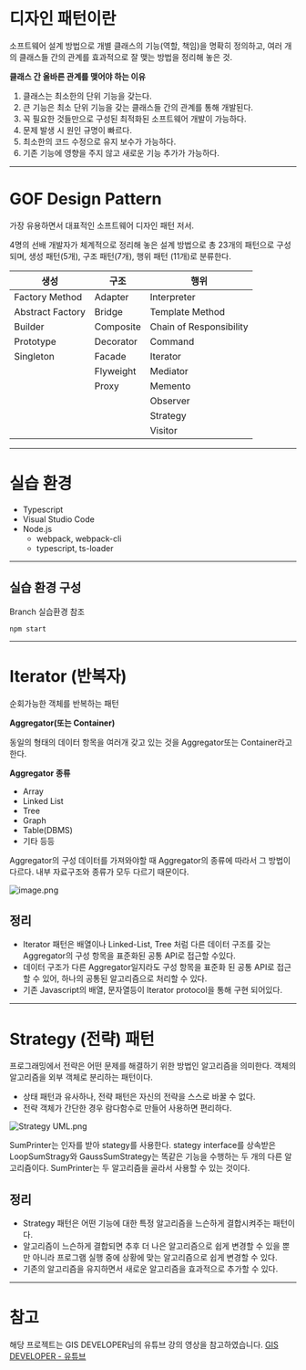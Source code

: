 # 디자인 패턴이란

소프트웨어 설계 방법으로 개별 클래스의 기능(역할, 책임)을 명확히 정의하고, 여러 개의 클래스들 간의 관계를 효과적으로 잘 맺는 방법을 정리해 놓은 것.

**클래스 간 올바른 관계를 맺어야 하는 이유**

1. 클래스는 최소한의 단위 기능을 갖는다.
2. 큰 기능은 최소 단위 기능을 갖는 클래스들 간의 관계를 통해 개발된다.
3. 꼭 필요한 것들만으로 구성된 최적화된 소프트웨어 개발이 가능하다.
4. 문제 발생 시 원인 규명이 빠르다.
5. 최소한의 코드 수정으로 유지 보수가 가능하다.
6. 기존 기능에 영향을 주지 않고 새로운 기능 추가가 가능하다.

---

# GOF Design Pattern

가장 유용하면서 대표적인 소프트웨어 디자인 패턴 저서.

4명의 선배 개발자가 체계적으로 정리해 놓은 설계 방법으로 총 23개의 패턴으로 구성되며, 생성 패턴(5개), 구조 패턴(7개), 행위 패턴 (11개)로 분류한다.

| 생성             | 구조      | 행위                    |
| ---------------- | --------- | ----------------------- |
| Factory Method   | Adapter   | Interpreter             |
| Abstract Factory | Bridge    | Template Method         |
| Builder          | Composite | Chain of Responsibility |
| Prototype        | Decorator | Command                 |
| Singleton        | Facade    | Iterator                |
|                  | Flyweight | Mediator                |
|                  | Proxy     | Memento                 |
|                  |           | Observer                |
|                  |           | Strategy                |
|                  |           | Visitor                 |

---

# 실습 환경

- Typescript
- Visual Studio Code
- Node.js
  - webpack, webpack-cli
  - typescript, ts-loader

---

## 실습 환경 구성

Branch 실습환경 참조

`npm start`

---

# Iterator (반복자)

순회가능한 객체를 반복하는 패턴

**Aggregator(또는 Container)**

동일의 형태의 데이터 항목을 여러개 갖고 있는 것을 Aggregator또는 Container라고 한다.

**Aggregator 종류**

- Array
- Linked List
- Tree
- Graph
- Table(DBMS)
- 기타 등등

Aggregator의 구성 데이터를 가져와야할 때 Aggregator의 종류에 따라서 그 방법이 다르다. 내부 자료구조와 종류가 모두 다르기 때문이다.

![image.png](https://prod-files-secure.s3.us-west-2.amazonaws.com/eacaa6e9-3a40-4708-ad5c-bba8793d30da/2b55df5a-aff0-4ba2-88e1-bb2e438f1d97/image.png)

## 정리

- Iterator 패턴은 배열이나 Linked-List, Tree 처럼 다른 데이터 구조를 갖는 Aggregator의 구성 항목을 표준화된 공통 API로 접근할 수있다.
- 데이터 구조가 다른 Aggregator일지라도 구성 항목을 표준화 된 공통 API로 접근할 수 있어, 하나의 공통된 알고리즘으로 처리할 수 있다.
- 기존 Javascript의 배열, 문자열등이 Iterator protocol을 통해 구현 되어있다.

---

# Strategy (전략) 패턴

프로그래밍에서 전략은 어떤 문제를 해결하기 위한 방법인 알고리즘을 의미한다. 객체의 알고리즘을 외부 객체로 분리하는 패턴이다.

- 상태 패턴과 유사하나, 전략 패턴은 자신의 전략을 스스로 바꿀 수 없다.
- 전략 객체가 간단한 경우 람다함수로 만들어 사용하면 편리하다.

![Strategy UML.png](./Images/Strategy_UML.png)

SumPrinter는 인자를 받아 stategy를 사용한다. stategy interface를 상속받은 LoopSumStragy와 GaussSumStrategy는 똑같은 기능을 수행하는 두 개의 다른 알고리즘이다. SumPrinter는 두 알고리즘을 골라서 사용할 수 있는 것이다.

## 정리

- Strategy 패턴은 어떤 기능에 대한 특정 알고리즘을 느슨하게 결합시켜주는 패턴이다.
- 알고리즘이 느슨하게 결합되면 추후 더 나은 알고리즘으로 쉽게 변경할 수 있을 뿐만 아니라 프로그램 실행 중에 상황에 맞는 알고리즘으로 쉽게 변경할 수 있다.
- 기존의 알고리즘을 유지하면서 새로운 알고리즘을 효과적으로 추가할 수 있다.

---

# 참고

해당 프로젝트는 GIS DEVELOPER님의 유튜브 강의 영상을 참고하였습니다.
[GIS DEVELOPER - 유튜브](https://www.youtube.com/watch?v=UgtgJ486CDc&list=PLe6NQuuFBu7H3sFnErshsfgNPE9dOZZrx)
